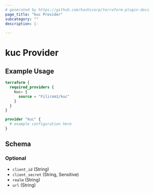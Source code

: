 ```yaml
---
# generated by https://github.com/hashicorp/terraform-plugin-docs
page_title: "kuc Provider"
subcategory: ""
description: |-
  
---
```


# kuc Provider



## Example Usage

```terraform
terraform {
  required_providers {
    kuc= {
      source = "Filirom1/kuc"
    }
  }
}

provider "kuc" {
  # example configuration here
}
```

<!-- schema generated by tfplugindocs -->
## Schema

### Optional

- `client_id` (String)
- `client_secret` (String, Sensitive)
- `realm` (String)
- `url` (String)
